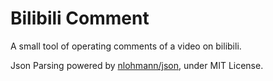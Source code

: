 # Bilibili Comment
A small tool of operating comments of a video on bilibili.

Json Parsing powered by [nlohmann/json](https://github.com/nlohmann/json), under MIT License.
